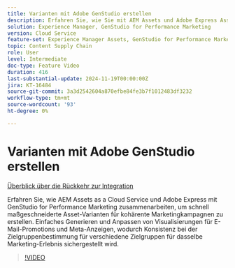 ```yaml
---
title: Varianten mit Adobe GenStudio erstellen
description: Erfahren Sie, wie Sie mit AEM Assets und Adobe Express Asset-Varianten erstellen können, die in E-Mail- und Meta-Anzeigen verwendet werden, um dasselbe Marketing-Erlebnis zu fördern.
solution: Experience Manager, GenStudio for Performance Marketing
version: Cloud Service
feature-set: Experience Manager Assets, GenStudio for Performance Marketing
topic: Content Supply Chain
role: User
level: Intermediate
doc-type: Feature Video
duration: 416
last-substantial-update: 2024-11-19T00:00:00Z
jira: KT-16484
source-git-commit: 3a3d2542604a870efbe84fe3b7f1012483df3232
workflow-type: tm+mt
source-wordcount: '93'
ht-degree: 0%

---
```



# Varianten mit Adobe GenStudio erstellen

[Überblick über die Rückkehr zur Integration](./overview.md)

Erfahren Sie, wie AEM Assets as a Cloud Service und Adobe Express mit GenStudio for Performance Marketing zusammenarbeiten, um schnell maßgeschneiderte Asset-Varianten für kohärente Marketingkampagnen zu erstellen. Einfaches Generieren und Anpassen von Visualisierungen für E-Mail-Promotions und Meta-Anzeigen, wodurch Konsistenz bei der Zielgruppenbestimmung für verschiedene Zielgruppen für dasselbe Marketing-Erlebnis sichergestellt wird.

>[!VIDEO](https://video.tv.adobe.com/v/3439266/?learn=on)
